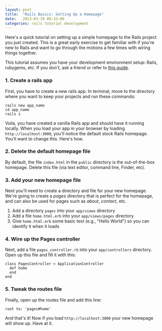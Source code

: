 ```yaml
---
layout: post
title:  "Rails Basics: Setting Up a Homepage"
date:   2013-03-19 09:33:00
categories: rails tutorial development
---
```


Here's a quick tutorial on setting up a simple homepage to the Rails project you just created. This is a great early exercise to get familiar with if you're new to Rails and want to go through the motions a few times with wiring things together.

This tutorial assumes you have your development environment setup: Rails, rubygems, etc. If you don't, ask a friend or refer to [this guide](http://ruby.railstutorial.org/ruby-on-rails-tutorial-book#sec-development_tools).

### 1. Create a rails app

First, you have to create a new rails app. In terminal, move to the directory where you want to keep your projects and run these commands:

    rails new app_name
    cd app_name
    rails s

Voila, you have created a vanilla Rails app and should have it running locally. When you load your app in your browser by loading `http://localhost:3000`, you'll notice the default stock Rails homepage. You'll want to change this. Here's how.

### 2. Delete the default homepage file

By default, the file `index.html` in the `public` directory is the out-of-the-box homepage. Delete this file (via text editor, command line, Finder, etc).

### 3. Add your new homepage file

Next you'll need to create a directory and file for your new homepage. We're going to create a _pages_ directory that is perfect for the homepage, and can also be used for pages such as _about_, _contact_, etc.

1. Add a directory `pages` into your `app/views` directory
2. Add a file `home.html.erb` into your `app/views/pages` directory
3. Give `home.html.erb` some basic text (e.g., "Hello World") so you can identify it when it loads

### 4. Wire up the Pages controller

Next, add a file `pages_controller.rb` into your `app/controllers` directory. Open up this file and fill it with this:

    class PagesController < ApplicationController
      def home
      end
    end

### 5. Tweak the routes file

Finally, open up the routes file and add this line:

    root to: 'pages#home'

And that's it! Now if you load `http://localhost:3000` your new homepage will show up. Have at it.